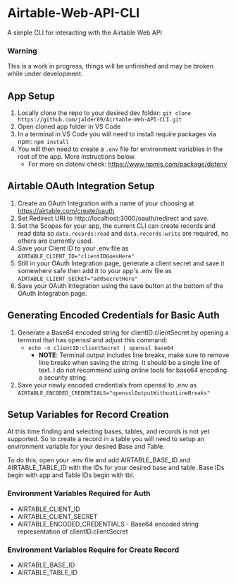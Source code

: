 # Airtable-Web-API-CLI
A simple CLI for interacting with the Airtable Web API

### Warning
This is a work in progress, things will be unfinished and may be broken while under development.

## App Setup
1. Locally clone the repo to your desired dev folder: `git clone https://github.com/jalder89/Airtable-Web-API-CLI.git`
2. Open cloned app folder in VS Code
3. In a terminal in VS Code you will need to install require packages via npm: `npm install`
4. You will then need to create a `.env` file for environment variables in the root of the app. More instructions below.
   * For more on dotenv check: https://www.npmjs.com/package/dotenv

## Airtable OAuth Integration Setup
1. Create an OAuth Integration with a name of your choosing at https://airtable.com/create/oauth
2. Set Redirect URI to http://localhost:3000/oauth/redirect and save.
3. Set the Scopes for your app, the current CLI can create records and read data so `data.records:read` and `data.records:write` are required, no others are currently used. 
4. Save your Client ID to your .env file as `AIRTABLE_CLIENT_ID="clientIDGoesHere"`
5. Still in your OAuth Integration page, generate a client secret and save it somewhere safe then add it to your app's .env file as `AIRTABLE_CLIENT_SECRET="addSecretHere"`
6. Save your OAuth Integration using the save button at the bottom of the OAuth Integration page.

## Generating Encoded Credentials for Basic Auth
1. Generate a Base64 encoded string for clientID:clientSecret by opening a terminal that has openssl and adjust this command:
   * `echo -n clientID:clientSecret | openssl base64`
     * **NOTE**: Terminal output includes line breaks, make sure to remove line breaks when saving the string. It should be a single line of text. I do not recommend using online tools for base64 encoding a security string.
2. Save your newly encoded credentials from openssl to .env as `AIRTABLE_ENCODED_CREDENTIALS="opensslOutputWithoutLineBreaks"`

## Setup Variables for Record Creation
At this time finding and selecting bases, tables, and records is not yet supported. So to create a record in a table you will need to setup an environment variable for your desired Base and Table.

To do this, open your .env file and add AIRTABLE_BASE_ID and AIRTABLE_TABLE_ID with the IDs for your desired base and table. Base IDs begin with app and Table IDs begin with tbl.
    

### Environment Variables Required for Auth
* AIRTABLE_CLIENT_ID
* AIRTABLE_CLIENT_SECRET
* AIRTABLE_ENCODED_CREDENTIALS - Base64 encoded string representation of clientID:clientSecret

### Environment Variables Require for Create Record
* AIRTABLE_BASE_ID
* AIRTABLE_TABLE_ID
